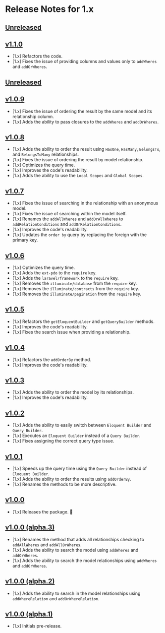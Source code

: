 # Release Notes for 1.x

## [Unreleased](https://github.com/mahmoudmohamedramadan/easy-model/compare/v1.1.0...1.x)

## [v1.1.0](https://github.com/mahmoudmohamedramadan/easy-model/releases/tag/v1.1.0)

- [1.x] Refactors the code.
- [1.x] Fixes the issue of providing columns and values only to `addWheres` and `addOrWheres`.

## [Unreleased](https://github.com/mahmoudmohamedramadan/easy-model/compare/v1.0.9...1.x)

## [v1.0.9](https://github.com/mahmoudmohamedramadan/easy-model/releases/tag/v1.0.9)

- [1.x] Fixes the issue of ordering the result by the same model and its relationship column.
- [1.x] Adds the ability to pass closures to the `addWheres` and `addOrWheres`.

## [v1.0.8](https://github.com/mahmoudmohamedramadan/easy-model/releases/tag/v1.0.8)

- [1.x] Adds the ability to order the result using `HasOne`, `HasMany`, `BelongsTo`, and `BelongsToMany` relationships.
- [1.x] Fixes the issue of ordering the result by model relationship.
- [1.x] Optimizes the query time.
- [1.x] Improves the code's readability.
- [1.x] Adds the ability to use the `Local Scopes` and `Global Scopes`.

## [v1.0.7](https://github.com/mahmoudmohamedramadan/easy-model/releases/tag/v1.0.7)

- [1.x] Fixes the issue of searching in the relationship with an anonymous model.
- [1.x] Fixes the issue of searching within the model itself.
- [1.x] Renames the `addAllWheres` and `addOrAllWheres` to `addRelationConditions` and `addOrRelationConditions`.
- [1.x] Improves the code's readability.
- [1.x] Updates the `order by` query by replacing the foreign with the primary key.

## [v1.0.6](https://github.com/mahmoudmohamedramadan/easy-model/releases/tag/v1.0.6)

- [1.x] Optimizes the query time.
- [1.x] Adds the `ext-pdo` to the `require` key.
- [1.x] Adds the `laravel/framework` to the `require` key.
- [1.x] Removes the `illuminate/database` from the `require` key.
- [1.x] Removes the `illuminate/contracts` from the `require` key.
- [1.x] Removes the `illuminate/pagination` from the `require` key.

## [v1.0.5](https://github.com/mahmoudmohamedramadan/easy-model/releases/tag/v1.0.5)

- [1.x] Refactors the `getEloquentBuilder` and `getQueryBuilder` methods.
- [1.x] Improves the code's readability.
- [1.x] Fixes the search issue when providing a relationship.

## [v1.0.4](https://github.com/mahmoudmohamedramadan/easy-model/releases/tag/v1.0.4)

- [1.x] Refactors the `addOrderBy` method.
- [1.x] Improves the code's readability.

## [v1.0.3](https://github.com/mahmoudmohamedramadan/easy-model/releases/tag/v1.0.3)

- [1.x] Adds the ability to order the model by its relationships.
- [1.x] Improves the code's readability.

## [v1.0.2](https://github.com/mahmoudmohamedramadan/easy-model/releases/tag/v1.0.2)

- [1.x] Adds the ability to easily switch between `Eloquent Builder` and `Query Builder`.
- [1.x] Executes an `Eloquent Builder` instead of a `Query Builder`.
- [1.x] Fixes assigning the correct query type issue.

## [v1.0.1](https://github.com/mahmoudmohamedramadan/easy-model/releases/tag/v1.0.1)

- [1.x] Speeds up the query time using the `Query Builder` instead of `Eloquent Builder`.
- [1.x] Adds the ability to order the results using `addOrderBy`.
- [1.x] Renames the methods to be more descriptive.

## [v1.0.0](https://github.com/mahmoudmohamedramadan/easy-model/releases/tag/v1.0.0)

- [1.x] Releases the package. 🎉

## [v1.0.0 (alpha.3)](https://github.com/mahmoudmohamedramadan/easy-model/releases/tag/v1.0.0-alpha.3)

- [1.x] Renames the method that adds all relationships checking to `addAllWheres` and `addAllOrWheres`.
- [1.x] Adds the ability to search the model using `addWheres` and `addOrWheres`.
- [1.x] Adds the ability to search the model relationships using `addWheres` and `addOrWheres`.

## [v1.0.0 (alpha.2)](https://github.com/mahmoudmohamedramadan/easy-model/releases/tag/v1.0.0-alpha.2)

- [1.x] Adds the ability to search in the model relationships using `addWhereRelation` and `addOrWhereRelation`.

## [v1.0.0 (alpha.1)](https://github.com/mahmoudmohamedramadan/easy-model/releases/tag/v1.0.0-alpha.1)

- [1.x] Initials pre-release.

